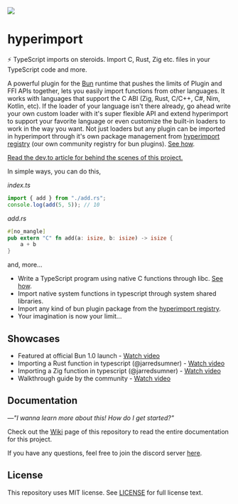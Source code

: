 ![](res/logo.gif)

# hyperimport

⚡ TypeScript imports on steroids. Import C, Rust, Zig etc. files in your TypeScript code and more.

A powerful plugin for the [Bun](https://bun.sh/) runtime that pushes the limits of Plugin and FFI APIs together, lets you easily import functions from other languages. It works with languages that support the C ABI (Zig, Rust, C/C++, C#, Nim, Kotlin, etc). If the loader of your language isn't there already, go ahead write your own custom loader with it's super flexible API and extend hyperimport to support your favorite language or even customize the built-in loaders to work in the way you want. Not just loaders but any plugin can be imported in hyperimport through it's own package management from [hyperimport registry](https://github.com/tr1ckydev/hyperimport_registry) (our own community registry for bun plugins). [See how](https://github.com/tr1ckydev/hyperimport/wiki/Importing-a-package).

[Read the dev.to article for behind the scenes of this project.](https://dev.to/tr1ckydev/hyperimport-import-c-rust-zig-etc-files-in-typescript-1ia5)

In simple ways, you can do this,

*index.ts*

```ts
import { add } from "./add.rs";
console.log(add(5, 5)); // 10
```

*add.rs*

```rust
#[no_mangle]
pub extern "C" fn add(a: isize, b: isize) -> isize {
    a + b
}
```

and, more...

- Write a TypeScript program using native C functions through libc. [See how](https://github.com/tr1ckydev/hyperimport/wiki/Importing-libc-in-typescript).
- Import native system functions in typescript through system shared libraries.
- Import any kind of bun plugin package from the [hyperimport registry](https://github.com/tr1ckydev/hyperimport_registry).
- Your imagination is now your limit...



## Showcases

- Featured at official Bun 1.0 launch - [Watch video](https://youtu.be/BsnCpESUEqM?t=221)
- Importing a Rust function in typescript (@jarredsumner) - [Watch video](https://twitter.com/jarredsumner/status/1681608754067046400)
- Importing a Zig function in typescript (@jarredsumner) - [Watch video](https://twitter.com/jarredsumner/status/1681610300699869184)
- Walkthrough guide by the community - [Watch video](https://www.youtube.com/watch?v=boD1m5Ex80c)



## Documentation

*—"I wanna learn more about this! How do I get started?"*

Check out the [Wiki](https://github.com/tr1ckydev/hyperimport/wiki) page of this repository to read the entire documentation for this project.

If you have any questions, feel free to join the discord server [here](https://discord.com/invite/tfBA2z8mbq).



## License

This repository uses MIT license. See [LICENSE](https://github.com/tr1ckydev/hyperimport/blob/main/LICENSE) for full license text.
